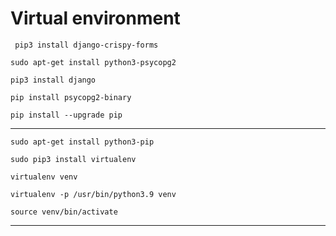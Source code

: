 # Virtual environment
```
 pip3 install django-crispy-forms
 ```
 
 ```
 sudo apt-get install python3-psycopg2
  ```
  
 ```
 pip3 install django
  ```
  
 ```
 pip install psycopg2-binary
  ```
  
 ```
 pip install --upgrade pip  
  ```
___
```
sudo apt-get install python3-pip
```

```
sudo pip3 install virtualenv 
```

```
virtualenv venv 
```

```
virtualenv -p /usr/bin/python3.9 venv
```

```
source venv/bin/activate
```
___
